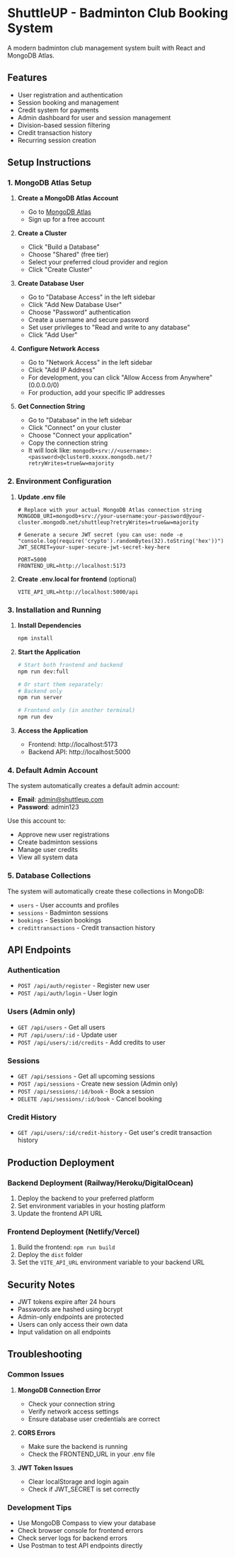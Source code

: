 # ShuttleUP - Badminton Club Booking System

A modern badminton club management system built with React and MongoDB Atlas.

## Features

- User registration and authentication
- Session booking and management
- Credit system for payments
- Admin dashboard for user and session management
- Division-based session filtering
- Credit transaction history
- Recurring session creation

## Setup Instructions

### 1. MongoDB Atlas Setup

1. **Create a MongoDB Atlas Account**
   - Go to [MongoDB Atlas](https://www.mongodb.com/atlas)
   - Sign up for a free account

2. **Create a Cluster**
   - Click "Build a Database"
   - Choose "Shared" (free tier)
   - Select your preferred cloud provider and region
   - Click "Create Cluster"

3. **Create Database User**
   - Go to "Database Access" in the left sidebar
   - Click "Add New Database User"
   - Choose "Password" authentication
   - Create a username and secure password
   - Set user privileges to "Read and write to any database"
   - Click "Add User"

4. **Configure Network Access**
   - Go to "Network Access" in the left sidebar
   - Click "Add IP Address"
   - For development, you can click "Allow Access from Anywhere" (0.0.0.0/0)
   - For production, add your specific IP addresses

5. **Get Connection String**
   - Go to "Database" in the left sidebar
   - Click "Connect" on your cluster
   - Choose "Connect your application"
   - Copy the connection string
   - It will look like: `mongodb+srv://<username>:<password>@cluster0.xxxxx.mongodb.net/?retryWrites=true&w=majority`

### 2. Environment Configuration

1. **Update .env file**
   ```env
   # Replace with your actual MongoDB Atlas connection string
   MONGODB_URI=mongodb+srv://your-username:your-password@your-cluster.mongodb.net/shuttleup?retryWrites=true&w=majority
   
   # Generate a secure JWT secret (you can use: node -e "console.log(require('crypto').randomBytes(32).toString('hex'))")
   JWT_SECRET=your-super-secure-jwt-secret-key-here
   
   PORT=5000
   FRONTEND_URL=http://localhost:5173
   ```

2. **Create .env.local for frontend** (optional)
   ```env
   VITE_API_URL=http://localhost:5000/api
   ```

### 3. Installation and Running

1. **Install Dependencies**
   ```bash
   npm install
   ```

2. **Start the Application**
   ```bash
   # Start both frontend and backend
   npm run dev:full
   
   # Or start them separately:
   # Backend only
   npm run server
   
   # Frontend only (in another terminal)
   npm run dev
   ```

3. **Access the Application**
   - Frontend: http://localhost:5173
   - Backend API: http://localhost:5000

### 4. Default Admin Account

The system automatically creates a default admin account:
- **Email**: admin@shuttleup.com
- **Password**: admin123

Use this account to:
- Approve new user registrations
- Create badminton sessions
- Manage user credits
- View all system data

### 5. Database Collections

The system will automatically create these collections in MongoDB:
- `users` - User accounts and profiles
- `sessions` - Badminton sessions
- `bookings` - Session bookings
- `credittransactions` - Credit transaction history

## API Endpoints

### Authentication
- `POST /api/auth/register` - Register new user
- `POST /api/auth/login` - User login

### Users (Admin only)
- `GET /api/users` - Get all users
- `PUT /api/users/:id` - Update user
- `POST /api/users/:id/credits` - Add credits to user

### Sessions
- `GET /api/sessions` - Get all upcoming sessions
- `POST /api/sessions` - Create new session (Admin only)
- `POST /api/sessions/:id/book` - Book a session
- `DELETE /api/sessions/:id/book` - Cancel booking

### Credit History
- `GET /api/users/:id/credit-history` - Get user's credit transaction history

## Production Deployment

### Backend Deployment (Railway/Heroku/DigitalOcean)
1. Deploy the backend to your preferred platform
2. Set environment variables in your hosting platform
3. Update the frontend API URL

### Frontend Deployment (Netlify/Vercel)
1. Build the frontend: `npm run build`
2. Deploy the `dist` folder
3. Set the `VITE_API_URL` environment variable to your backend URL

## Security Notes

- JWT tokens expire after 24 hours
- Passwords are hashed using bcrypt
- Admin-only endpoints are protected
- Users can only access their own data
- Input validation on all endpoints

## Troubleshooting

### Common Issues

1. **MongoDB Connection Error**
   - Check your connection string
   - Verify network access settings
   - Ensure database user credentials are correct

2. **CORS Errors**
   - Make sure the backend is running
   - Check the FRONTEND_URL in your .env file

3. **JWT Token Issues**
   - Clear localStorage and login again
   - Check if JWT_SECRET is set correctly

### Development Tips

- Use MongoDB Compass to view your database
- Check browser console for frontend errors
- Check server logs for backend errors
- Use Postman to test API endpoints directly